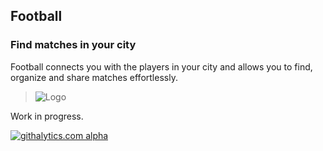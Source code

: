 Football
--------

### Find matches in your city
Football connects you with the players in your city and allows you to find, organize and share matches effortlessly.

> ![Logo](http://i41.tinypic.com/295wmqq.jpg)

Work in progress.

[![githalytics.com alpha](https://cruel-carlota.pagodabox.com/7da1667e7af286435d4348d18b6a52a6 "githalytics.com")](http://githalytics.com/pablodenadai/Football94)
